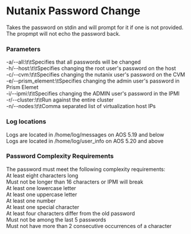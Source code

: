 # Nutanix Password Change

Takes the password on stdin and will prompt for it if one is not provided.  
The propmpt will not echo the password back.  

### Parameters
-a/--all:\t\tSpecifies that all passwords will be changed  
-h/--host:\t\tSpecifies changing the root user's password on the host  
-c/--cvm:\t\tSpecifies changing the nutanix user's password on the CVM  
-e/--prism_element:\tSpecifies changing the admin user's password in Prism Elemet  
-i/--ipmi:\t\tSpecifies changing the ADMIN user's password in the IPMI  
-r/--cluster:\t\tRun against the entire cluster  
-n/--nodes:\t\tComma separated list of virtualization host IPs  

### Log locations
Logs are located in /home/log/messages on AOS 5.19 and below  
Logs are located in /home/log/user_info on AOS 5.20 and above  

### Password Complexity Requirements
The password must meet the following complexity requirements:  
At least eight characters long  
Must not be longer than 16 characters or IPMI will break  
At least one lowercase letter  
At least one uppercase letter  
At least one number  
At least one special character  
At least four characters differ from the old password  
Must not be among the last 5 passwords  
Must not have more than 2 consecutive occurrences of a character